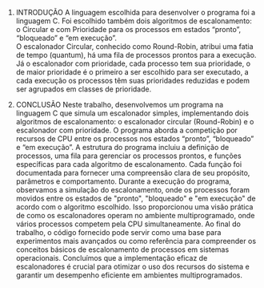 1. INTRODUÇÃO
A linguagem escolhida para desenvolver o programa foi a linguagem C. Foi 
escolhido também dois algoritmos de escalonamento: o Circular e com Prioridade 
para os processos em estados “pronto”, “bloqueado” e “em execução”.  
O escalonador Circular, conhecido como Round-Robin, atribui uma fatia de 
tempo (quantum), há uma fila de processos prontos para a execução. 
Já o escalonador com prioridade, cada processo tem sua prioridade, o de maior 
prioridade é o primeiro a ser escolhido para ser executado, a cada execução os 
processos têm suas prioridades reduzidas e podem ser agrupados em classes de 
prioridade.

2. CONCLUSÃO
Neste trabalho, desenvolvemos um programa na linguagem C que simula um 
escalonador simples, implementando dois algoritmos de escalonamento: o escalonador 
circular (Round-Robin) e o escalonador com prioridade. O programa aborda a 
competição por recursos de CPU entre os processos nos estados “pronto”, “bloqueado” 
e “em execução”. 
A estrutura do programa incluiu a definição de processos, uma fila para gerenciar os 
processos prontos, e funções específicas para cada algoritmo de escalonamento. Cada 
função foi documentada para fornecer uma compreensão clara de seu propósito, 
parâmetros e comportamento. 
Durante a execução do programa, observamos a simulação do escalonamento, onde os 
processos foram movidos entre os estados de "pronto", "bloqueado" e "em execução" de 
acordo com o algoritmo escolhido. Isso proporcionou uma visão prática de como os 
escalonadores operam no ambiente multiprogramado, onde vários processos competem 
pela CPU simultaneamente. 
Ao final do trabalho, o código fornecido pode servir como uma base para experimentos 
mais avançados ou como referência para compreender os conceitos básicos de 
escalonamento de processos em sistemas operacionais. Concluímos que a 
implementação eficaz de escalonadores é crucial para otimizar o uso dos recursos do 
sistema e garantir um desempenho eficiente em ambientes multiprogramados.

